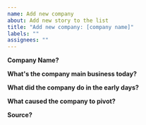 ```yaml
---
name: Add new company
about: Add new story to the list
title: "Add new company: [company name]"
labels: ""
assignees: ""
---
```


**Company Name?**

**What's the company main business today?**

**What did the company do in the early days?**

**What caused the company to pivot?**

**Source?**

